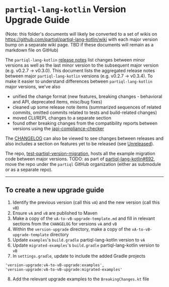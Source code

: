 # `partiql-lang-kotlin` Version Upgrade Guide

(Note: this folder's documents will likely be converted to a set of wikis on https://github.com/partiql/partiql-lang-kotlin/wiki
with each major version bump on a separate wiki page.
TBD if these documents will remain as a markdown file on GitHub)

The `partiql-lang-kotlin` [release notes](https://github.com/partiql/partiql-lang-kotlin/releases) list changes 
between minor versions as well as the last minor version to the subsequent major version (e.g. v0.2.7 -> v0.3.0). This 
document lists the aggregated release notes between major `partiql-lang-kotlin` versions (e.g. v0.2.7 -> v0.3.4). To 
make it easier to understand differences between `partiql-lang-kotlin` major versions, we've also
* unified the change format (new features, breaking changes - behavioral and API, deprecated items, misc/bug fixes)
* cleaned up some release note items (summarized sequences of related commits, omitted commits related to tests and 
build-related changes)
* moved CLI/REPL changes to a separate section
* found other breaking changes from the compatibility reports between versions using the [japi-compliance-checker](https://github.com/lvc/japi-compliance-checker)

The [CHANGELOG](https://github.com/partiql/partiql-lang-kotlin/blob/main/CHANGELOG.md) can also be viewed to see changes
between releases and also includes a section on features yet to be released (see [Unreleased](https://github.com/partiql/partiql-lang-kotlin/blob/main/CHANGELOG.md#unreleased)).

The repo, [test-partiql-version-migration](https://github.com/alancai98/test-partiql-version-migration), hosts all the 
example migration code between major versions.
TODO: as part of [partiql-lang-kotlin#692](https://github.com/partiql/partiql-lang-kotlin/issues/692), move the repo
under the `partiql` GitHub organization (either as submodule or as a separate repo).

---

## To create a new upgrade guide
1. Identify the previous version (call this `vA`) and the new version (call this `vB`)
2. Ensure `vA` and `vB` are published to Maven
3. Make a copy of the `vA-to-vB-upgrade-template.md` and fill in relevant sections from the `CHANGELOG` for versions
`vA` and `vB`
4. Within the `version-upgrade` directory, make a copy of the `vA-to-vB-upgrade-template` directory
5. Update `examples`'s `build.gradle` partiql-lang-kotlin version to `vA`
6. Update `migrated-examples`'s `build.gradle` partiql-lang-kotlin version to `vB`
7. In `settings.gradle`, update to include the added Gradle projects
```
'version-upgrade:vA-to-vB-upgrade:examples',
'version-upgrade:vA-to-vB-upgrade:migrated-examples'
```
8. Add the relevant upgrade examples to the `BreakingChanges.kt` file
